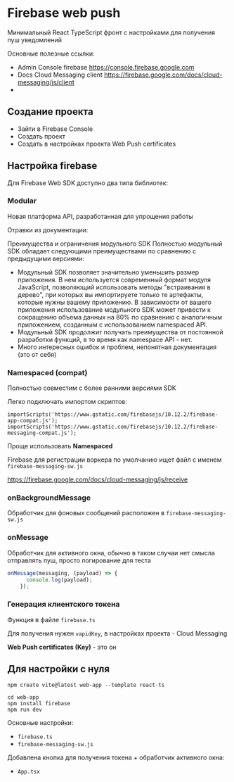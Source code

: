 # Firebase web push

Минимальный React TypeScript фронт c настройками для получения пуш уведомлений

Основные полезные ссылки:

- Admin Console firebase https://console.firebase.google.com
- Docs Cloud Messaging client https://firebase.google.com/docs/cloud-messaging/js/client
- 

## Создание проекта

- Зайти в Firebase Console
- Создать проект 
- Создать в настройках проекта Web Push certificates 



## Настройка firebase

Для Firebase Web SDK доступно два типа библиотек:


### Modular 
Новая платформа API, разработанная для упрощения работы

Отравки из документации:


Преимущества и ограничения модульного SDK
Полностью модульный SDK обладает следующими преимуществами по сравнению с предыдущими версиями:

- Модульный SDK позволяет значительно уменьшить размер приложения. В нем используется современный формат модуля JavaScript, позволяющий использовать методы "встраивания в дерево", при которых вы импортируете только те артефакты, которые нужны вашему приложению. В зависимости от вашего приложения использование модульного SDK может привести к сокращению объема данных на 80% по сравнению с аналогичным приложением, созданным с использованием namespaced API.
- Модульный SDK продолжит получать преимущества от постоянной разработки функций, в то время как namespace API - нет.
- Много интересных ошибок и проблем, непонятная документация (это от себя)

### Namespaced (compat)

Полностью совместим с более ранними версиями SDK

Легко подключать импортом скриптов:
```
importScripts('https://www.gstatic.com/firebasejs/10.12.2/firebase-app-compat.js');
importScripts('https://www.gstatic.com/firebasejs/10.12.2/firebase-messaging-compat.js');
```

Проще использовать **Namespaced**

Firebase для регистрации воркера по умолчанию ищет файл с именем `firebase-messaging-sw.js`

https://firebase.google.com/docs/cloud-messaging/js/receive


### onBackgroundMessage

Обработчик для фоновых сообщений расположен в `firebase-messaging-sw.js`

### onMessage

Обработчик для активного окна, обычно в таком случаи нет смысла отправлять пуш, просто логирование для теста

```ts
onMessage(messaging, (payload) => {
      console.log(payload);
    });
```

### Генерация клиентского токена

Функция в файле `firebase.ts`

Для получения нужен `vapidKey`, в настройках проекта - Cloud Messaging

**Web Push certificates (Key)** - это он



## Для настройки с нуля

```shell
npm create vite@latest web-app --template react-ts
```

```shell
cd web-app
npm install firebase
npm run dev
```

Основные настройки:
- `firebase.ts`
- `firebase-messaging-sw.js`

Добавлена кнопка для получения токена + обработчик активного окна:
- `App.tsx`